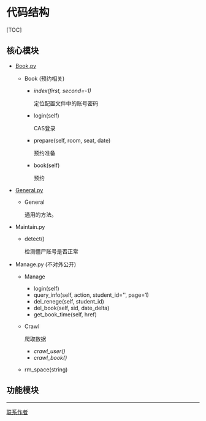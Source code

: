# 代码结构

[TOC]

## 核心模块

- [Book.py](../Book.py)

  - Book (预约相关)

    - *index(first, second=-1)*

      定位配置文件中的账号密码

    - login(self)

      CAS登录

    - prepare(self, room, seat, date)

      预约准备

    - book(self)

      预约

- [General.py](../General.py)

  - General

    通用的方法。

- Maintain.py

  - detect()

    检测僵尸账号是否正常

- Manage.py  (不对外公开)

  - Manage

    - login(self)
    - query_info(self, action, student_id='', page=1)
    - del_renege(self, student_id)
    - del_book(self, sid, date_delta)
    - get_book_time(self, href)

  - Crawl

    爬取数据

    - *crawl_user()*
    - *crawl_book()*

  - rm_space(string)

## 功能模块



------

[联系作者](mailto:code@defjia.top)